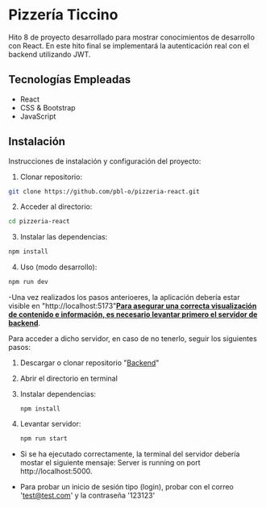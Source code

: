 # Pizzería Ticcino

Hito 8 de proyecto desarrollado para mostrar conocimientos de desarrollo con React. En este hito final se implementará la autenticación real con el backend utilizando JWT.

## Tecnologías Empleadas

- React
- CSS & Bootstrap
- JavaScript

## Instalación

Instrucciones de instalación y configuración del proyecto:

1. Clonar repositorio:

```bash
git clone https://github.com/pbl-o/pizzeria-react.git
```

2. Acceder al directorio:

```bash
cd pizzeria-react
```

3. Instalar las dependencias:

```bash
npm install
```

4. Uso (modo desarrollo):

```bash
npm run dev
```

-Una vez realizados los pasos anterioeres, la aplicación debería estar visible en "http://localhost:5173"<u>**Para asegurar una correcta visualización de contenido e información, es necesario levantar primero el servidor de backend**</u>.

Para acceder a dicho servidor, en caso de no tenerlo, seguir los siguientes pasos:

1. Descargar o clonar repositorio "[Backend](https://github.com/pbl-o/backendpizza)"
2. Abrir el directorio en terminal
3. Instalar dependencias:
   ```
   npm install
   ```
4. Levantar servidor:

   ```bash
   npm run start
   ```

- Si se ha ejecutado correctamente, la terminal del servidor debería mostar el siguiente mensaje: Server is running on port http://localhost:5000.

- Para probar un inicio de sesión tipo (login), probar con el correo
'test@test.com' y la contraseña '123123'